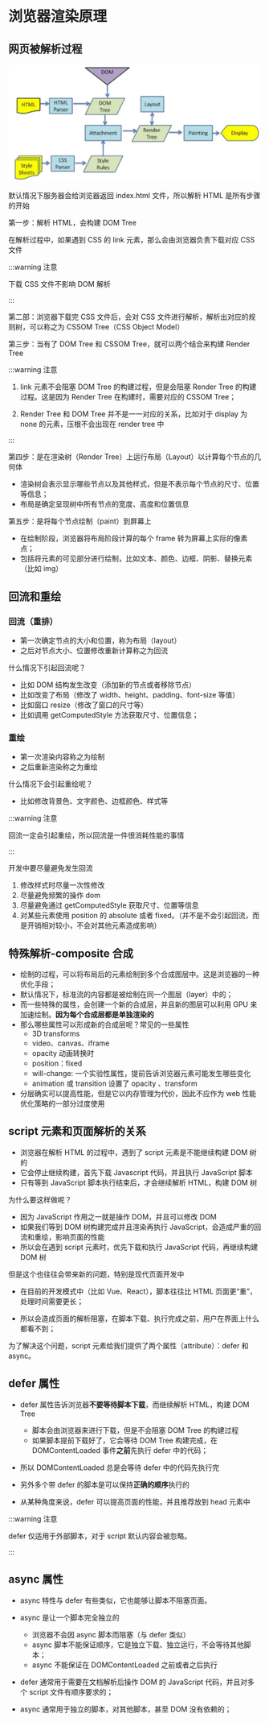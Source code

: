 # 浏览器渲染原理

## 网页被解析过程

![浏览器解析流程](../assets/process.webp)

默认情况下服务器会给浏览器返回 index.html 文件，所以解析 HTML 是所有步骤的开始

第一步：解析 HTML，会构建 DOM Tree

在解析过程中，如果遇到 CSS 的 link 元素，那么会由浏览器负责下载对应 CSS 文件

:::warning 注意

下载 CSS 文件不影响 DOM 解析

:::

第二部：浏览器下载完 CSS 文件后，会对 CSS 文件进行解析，解析出对应的规则树，可以称之为 CSSOM Tree（CSS Object Model）

第三步：当有了 DOM Tree 和 CSSOM Tree，就可以两个结合来构建 Render Tree

:::warning 注意

1. link 元素不会阻塞 DOM Tree 的构建过程，但是会阻塞 Render Tree 的构建过程。这是因为 Render Tree 在构建时，需要对应的 CSSOM Tree；

2. Render Tree 和 DOM Tree 并不是一一对应的关系，比如对于 display 为 none 的元素，压根不会出现在 render tree 中

:::

第四步：是在渲染树（Render Tree）上运行布局（Layout）以计算每个节点的几何体

- 渲染树会表示显示哪些节点以及其他样式，但是不表示每个节点的尺寸、位置等信息；
- 布局是确定呈现树中所有节点的宽度、高度和位置信息

第五步：是将每个节点绘制（paint）到屏幕上

- 在绘制阶段，浏览器将布局阶段计算的每个 frame 转为屏幕上实际的像素点；
- 包括将元素的可见部分进行绘制，比如文本、颜色、边框、阴影、替换元素（比如 img）

## 回流和重绘

### 回流（重排）

- 第一次确定节点的大小和位置，称为布局（layout）
- 之后对节点大小、位置修改重新计算称之为回流

什么情况下引起回流呢？

- 比如 DOM 结构发生改变（添加新的节点或者移除节点）
- 比如改变了布局（修改了 width、height、padding、font-size 等值）
- 比如窗口 resize（修改了窗口的尺寸等）
- 比如调用 getComputedStyle 方法获取尺寸、位置信息；

### 重绘

- 第一次渲染内容称之为绘制
- 之后重新渲染称之为重绘

什么情况下会引起重绘呢？

- 比如修改背景色、文字颜色、边框颜色、样式等

:::warning 注意

回流一定会引起重绘，所以回流是一件很消耗性能的事情

:::

开发中要尽量避免发生回流

1. 修改样式时尽量一次性修改
2. 尽量避免频繁的操作 dom
3. 尽量避免通过 getComputedStyle 获取尺寸、位置等信息
4. 对某些元素使用 position 的 absolute 或者 fixed。（并不是不会引起回流，而是开销相对较小，不会对其他元素造成影响）

## 特殊解析-composite 合成

- 绘制的过程，可以将布局后的元素绘制到多个合成图层中。这是浏览器的一种优化手段；
- 默认情况下，标准流的内容都是被绘制在同一个图层（layer）中的；
- 而一些特殊的属性，会创建一个新的合成层，并且新的图层可以利用 GPU 来加速绘制。**因为每个合成层都是单独渲染的**
- 那么哪些属性可以形成新的合成层呢？常见的一些属性
  - 3D transforms
  - video、canvas、iframe
  - opacity 动画转换时
  - position：fixed
  - will-change: 一个实验性属性，提前告诉浏览器元素可能发生哪些变化
  - animation 或 transition 设置了 opacity 、transform
- 分层确实可以提高性能，但是它以内存管理为代价，因此不应作为 web 性能优化策略的一部分过度使用

## script 元素和页面解析的关系

- 浏览器在解析 HTML 的过程中，遇到了 script 元素是不能继续构建 DOM 树的
- 它会停止继续构建，首先下载 Javascript 代码，并且执行 JavaScript 脚本
- 只有等到 JavaScript 脚本执行结束后，才会继续解析 HTML，构建 DOM 树

为什么要这样做呢？

- 因为 JavaScript 作用之一就是操作 DOM，并且可以修改 DOM
- 如果我们等到 DOM 树构建完成并且渲染再执行 JavaScript，会造成严重的回流和重绘，影响页面的性能
- 所以会在遇到 script 元素时，优先下载和执行 JavaScript 代码，再继续构建 DOM 树

但是这个也往往会带来新的问题，特别是现代页面开发中

- 在目前的开发模式中（比如 Vue、React），脚本往往比 HTML 页面更“重”，处理时间需要更长；

- 所以会造成页面的解析阻塞，在脚本下载、执行完成之前，用户在界面上什么都看不到；

为了解决这个问题，script 元素给我们提供了两个属性（attribute）：defer 和 async。

## defer 属性

- defer 属性告诉浏览器**不要等待脚本下载**，而继续解析 HTML，构建 DOM Tree

  - 脚本会由浏览器来进行下载，但是不会阻塞 DOM Tree 的构建过程
  - 如果脚本提前下载好了，它会等待 DOM Tree 构建完成，在 DOMContentLoaded 事件**之前**先执行 defer 中的代码；

- 所以 DOMContentLoaded 总是会等待 defer 中的代码先执行完
- 另外多个带 defer 的脚本是可以保持**正确的顺序**执行的
- 从某种角度来说，defer 可以提高页面的性能，并且推荐放到 head 元素中

:::warning 注意

defer 仅适用于外部脚本，对于 script 默认内容会被忽略。

:::

## async 属性

- async 特性与 defer 有些类似，它也能够让脚本不阻塞页面。
- async 是让一个脚本完全独立的

  - 浏览器不会因 async 脚本而阻塞（与 defer 类似）
  - async 脚本不能保证顺序，它是独立下载、独立运行，不会等待其他脚本；
  - async 不能保证在 DOMContentLoaded 之前或者之后执行

- defer 通常用于需要在文档解析后操作 DOM 的 JavaScript 代码，并且对多个 script 文件有顺序要求的；
- async 通常用于独立的脚本，对其他脚本，甚至 DOM 没有依赖的；
